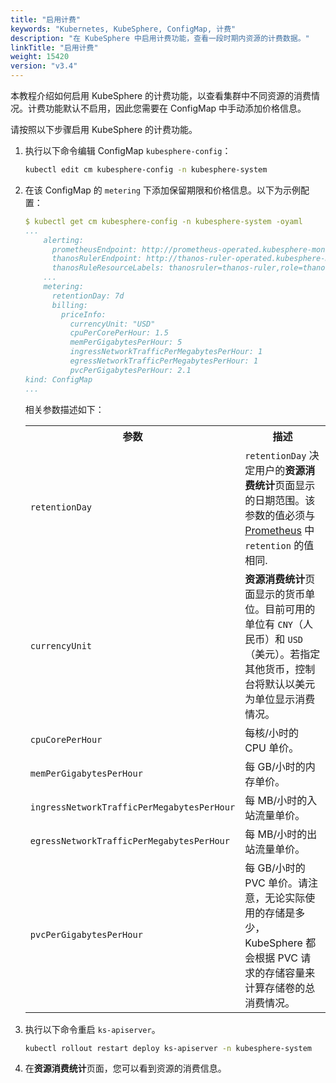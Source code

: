 ```yaml
---
title: "启用计费"
keywords: "Kubernetes, KubeSphere, ConfigMap, 计费"
description: "在 KubeSphere 中启用计费功能，查看一段时期内资源的计费数据。"
linkTitle: "启用计费"
weight: 15420
version: "v3.4"
---
```


本教程介绍如何启用 KubeSphere 的计费功能，以查看集群中不同资源的消费情况。计费功能默认不启用，因此您需要在 ConfigMap 中手动添加价格信息。

请按照以下步骤启用 KubeSphere 的计费功能。

1. 执行以下命令编辑 ConfigMap `kubesphere-config`：

   ```bash
   kubectl edit cm kubesphere-config -n kubesphere-system
   ```

2. 在该 ConfigMap 的 `metering` 下添加保留期限和价格信息。以下为示例配置：

   ```yaml
   $ kubectl get cm kubesphere-config -n kubesphere-system -oyaml
   ...
       alerting:
         prometheusEndpoint: http://prometheus-operated.kubesphere-monitoring-system.svc:9090
         thanosRulerEndpoint: http://thanos-ruler-operated.kubesphere-monitoring-system.svc:10902
         thanosRuleResourceLabels: thanosruler=thanos-ruler,role=thanos-alerting-rules
       ...
       metering:
         retentionDay: 7d
         billing:
           priceInfo:
             currencyUnit: "USD"
             cpuPerCorePerHour: 1.5
             memPerGigabytesPerHour: 5
             ingressNetworkTrafficPerMegabytesPerHour: 1
             egressNetworkTrafficPerMegabytesPerHour: 1
             pvcPerGigabytesPerHour: 2.1
   kind: ConfigMap
   ...
   ```

   相关参数描述如下：

   <table>
     <tbody>
       <tr>
         <th>参数</th>
         <th>描述</th>
       </tr>
       <tr>
         <td><code>retentionDay</code></td>
         <td><code>retentionDay</code> 决定用户的<b>资源消费统计</b>页面显示的日期范围。该参数的值必须与 <a href='../../../faq/observability/monitoring/#如何更改监控数据保留期限'>Prometheus</a> 中 <code>retention</code> 的值相同.</td>
       </tr>
       <tr>
         <td><code>currencyUnit</code></td>
         <td><b>资源消费统计</b>页面显示的货币单位。目前可用的单位有 <code>CNY</code>（人民币）和 <code>USD</code>（美元）。若指定其他货币，控制台将默认以美元为单位显示消费情况。</td>
       </tr>
       <tr>
         <td><code>cpuCorePerHour</code></td>
         <td>每核/小时的 CPU 单价。</td>
       </tr><tr>
         <td><code>memPerGigabytesPerHour</code></td>
         <td>每 GB/小时的内存单价。</td>
       </tr><tr>
         <td><code>ingressNetworkTrafficPerMegabytesPerHour</code></td>
         <td>每 MB/小时的入站流量单价。</td>
       </tr><tr>
         <td><code>egressNetworkTrafficPerMegabytesPerHour</code></td>
         <td>每 MB/小时的出站流量单价。</td>
       </tr><tr>
         <td><code>pvcPerGigabytesPerHour</code></td>
         <td>每 GB/小时的 PVC 单价。请注意，无论实际使用的存储是多少，KubeSphere 都会根据 PVC 请求的存储容量来计算存储卷的总消费情况。</td>
       </tr>
     </tbody>
   </table>
3. 执行以下命令重启 `ks-apiserver`。

   ```bash
   kubectl rollout restart deploy ks-apiserver -n kubesphere-system
   ```

4. 在**资源消费统计**页面，您可以看到资源的消费信息。
